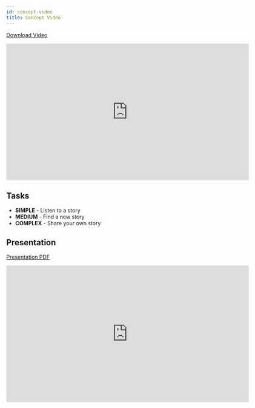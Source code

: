 ```yaml
---
id: concept-video
title: Concept Video
---
```


[Download Video](./assets/concept-video-compressed.mp4)

<iframe width="640" height="360" src="https://www.youtube.com/embed/cvilv2km4kE" frameborder="0" allow="accelerometer; autoplay; clipboard-write; encrypted-media; gyroscope; picture-in-picture" allowfullscreen></iframe>

## Tasks

*  **SIMPLE** - Listen to a story
*  **MEDIUM** - Find a new story
*  **COMPLEX** - Share your own story

## Presentation

[Presentation PDF](./assets/Assignment-3-Concept-Video.pdf)

<iframe src="https://docs.google.com/presentation/d/e/2PACX-1vS71He-EQBzy0VoKtOQTxEnmK3J8wP7_3utUdRNa1HDXOh2ACf3iHFCkpAgR3Z8TVXGubrDthLbLil8/embed?start=false&loop=false&delayms=60000" frameborder="0" width="640" height="360" allowfullscreen="true" mozallowfullscreen="true" webkitallowfullscreen="true"></iframe>